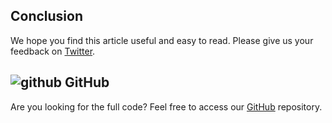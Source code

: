 ## Conclusion

We hope you find this article useful and easy to read. Please give us your feedback on [Twitter](https://twitter.com/PairingWithMe).

## ![github](icon) GitHub

Are you looking for the full code? Feel free to access our [GitHub](https://github.com/PairingWithMeExamples/2023-01-02-david-create-react-pie-chart-using-chartjs) repository.